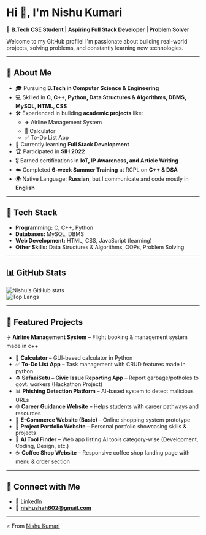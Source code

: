 
# Hi 👋, I'm Nishu Kumari  

🚀 **B.Tech CSE Student | Aspiring Full Stack Developer | Problem Solver**  

Welcome to my GitHub profile! I'm passionate about building real-world projects, solving problems, and constantly learning new technologies.  

---

## 🌟 About Me
- 🎓 Pursuing **B.Tech in Computer Science & Engineering**  
- 💻 Skilled in **C, C++, Python, Data Structures & Algorithms, DBMS, MySQL, HTML, CSS**  
- 🛠️ Experienced in building **academic projects** like:  
  - ✈️ Airline Management System  
  - 🧮 Calculator  
  - ✅ To-Do List App  
- 🌱 Currently learning **Full Stack Development**  
- 🏆 Participated in **SIH 2022**  
- 🎖️ Earned certifications in **IoT, IP Awareness, and Article Writing**  
- ☁️ Completed **6-week Summer Training** at RCPL on **C++ & DSA**  
- 🌍 Native Language: **Russian**, but I communicate and code mostly in **English**  

---

## 🔧 Tech Stack
- **Programming:** C, C++, Python  
- **Databases:** MySQL, DBMS  
- **Web Development:** HTML, CSS, JavaScript (learning)  
- **Other Skills:** Data Structures & Algorithms, OOPs, Problem Solving  

---

## 📊 GitHub Stats
![Nishu's GitHub stats](https://github-readme-stats.vercel.app/api?username=NishuKumari&show_icons=true&theme=radical)  
![Top Langs](https://github-readme-stats.vercel.app/api/top-langs/?username=NishuKumari&layout=compact&theme=radical)  

---

## 📌 Featured Projects 
 ✈️ **Airline Management System** – Flight booking & management system made in c++  
- 🧮 **Calculator** – GUI-based calculator in Python  
- ✅ **To-Do List App** – Task management with CRUD features made in python 
- ♻️ **SafaaiSetu – Civic Issue Reporting App** – Report garbage/potholes to govt. workers (Hackathon Project)  
- 📊 **Phishing Detection Platform** – AI-based system to detect malicious URLs  
- 🌐 **Career Guidance Website** – Helps students with career pathways and resources  
- 🛒 **E-Commerce Website (Basic)** – Online shopping system prototype  
- 💼 **Project Portfolio Website** – Personal portfolio showcasing skills & projects  
- 🤖 **AI Tool Finder** – Web app listing AI tools category-wise (Development, Coding, Design, etc.)  
- ☕ **Coffee Shop Website** – Responsive coffee shop landing page with menu & order section  
 
  

---

## 🤝 Connect with Me
- 💼 [LinkedIn](https://linkedin.com/in/nishu-kumari-219897257)  
- 📧 **nishushah602@gmail.com**  

---

⭐️ From [Nishu Kumari](https://github.com/Nishu3008)  
